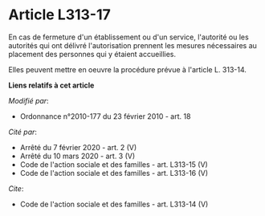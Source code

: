 # Article L313-17

En cas de fermeture d'un établissement ou d'un service, l'autorité ou les autorités qui ont délivré l'autorisation prennent
les mesures nécessaires au placement des personnes qui y étaient accueillies. 

Elles peuvent mettre en oeuvre la procédure prévue à l'article L. 313-14.

**Liens relatifs à cet article**

_Modifié par_:

  - Ordonnance n°2010-177 du 23 février 2010 - art. 18

_Cité par_:

  - Arrêté du 7 février 2020 - art. 2 (V)
  - Arrêté du 10 mars 2020 - art. 3 (V)
  - Code de l'action sociale et des familles - art. L313-15 (V)
  - Code de l'action sociale et des familles - art. L313-16 (V)

_Cite_:

  - Code de l'action sociale et des familles - art. L313-14 (V)
